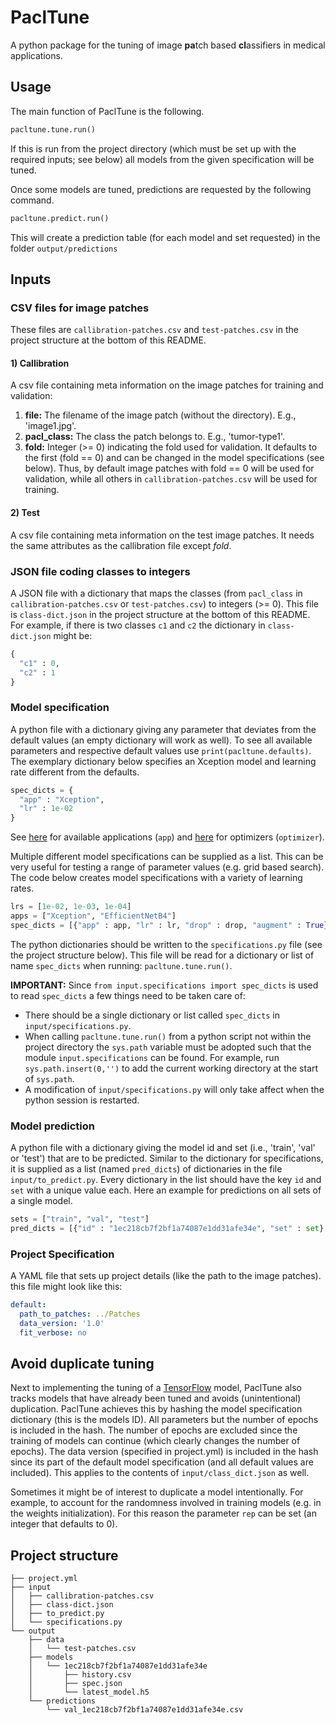 # PaclTune

A python package for the tuning of image **pa**tch based **cl**assifiers in medical applications.

## Usage

The main function of PaclTune is the following.

```python
pacltune.tune.run()
```

If this is run from the project directory (which must be set up with the required inputs; see below) all models from the given specification will be tuned.

Once some models are tuned, predictions are requested by the following command.

```python
pacltune.predict.run()
```

This will create a prediction table (for each model and set requested) in the folder `output/predictions`

## Inputs

### CSV files for image patches

These files are `callibration-patches.csv` and `test-patches.csv` in the project structure at the bottom of this README.

#### 1) Callibration

A csv file containing meta information on the image patches for training and validation:
  1. **file:** The filename of the image patch (without the directory). E.g., 'image1.jpg'.
  2. **pacl_class:** The class the patch belongs to. E.g., 'tumor-type1'.
  3. **fold:** Integer (>= 0) indicating the fold used for validation. It defaults to the first (fold == 0) and can be changed in the model specifications (see below). Thus, by default image patches with fold == 0 will be used for validation, while all others in `callibration-patches.csv` will be used for training.

#### 2) Test

A csv file containing meta information on the test image patches. It needs the same attributes as the callibration file except *fold*.

### JSON file coding classes to integers

A JSON file with a dictionary that maps the classes (from `pacl_class` in `callibration-patches.csv` or `test-patches.csv`) to integers (>= 0). This file is `class-dict.json` in the project structure at the bottom of this README. For example, if there is two classes `c1` and `c2` the dictionary in `class-dict.json` might be:

```python
{
  "c1" : 0,
  "c2" : 1
}
```

### Model specification

A python file with a dictionary giving any parameter that deviates from the default values (an empty dictionary will work as well). To see all available parameters and respective default values use `print(pacltune.defaults)`. The exemplary dictionary below specifies an Xception model and learning rate different from the defaults.

```python
spec_dicts = {
  "app" : "Xception",
  "lr" : 1e-02
}
```

See [here](https://www.tensorflow.org/api_docs/python/tf/keras/applications?hl=de) for available applications (`app`) and [here](https://www.tensorflow.org/api_docs/python/tf/keras/optimizers) for optimizers (`optimizer`).

Multiple different model specifications can be supplied as a list. This can be very useful for testing a range of parameter values (e.g. grid based search). The code below creates model specifications with a variety of learning rates.

```python
lrs = [1e-02, 1e-03, 1e-04]
apps = ["Xception", "EfficientNetB4"]
spec_dicts = [{"app" : app, "lr" : lr, "drop" : drop, "augment" : True} for lr in lrs for app in apps]
```

The python dictionaries should be written to the `specifications.py` file (see the project structure below). This file will be read for a dictionary or list of name `spec_dicts` when running: `pacltune.tune.run()`.

**IMPORTANT:** Since `from input.specifications import spec_dicts` is used to read `spec_dicts` a few things need to be taken care of:

- There should be a single dictionary or list called `spec_dicts` in `input/specifications.py`.
- When calling `pacltune.tune.run()` from a python script not within the project directory the `sys.path` variable must be adopted such that the module `input.specifications` can be found. For example, run `sys.path.insert(0,'')` to add the current working directory at the start of `sys.path`.
- A modification of `input/specifications.py` will only take affect when the python session is restarted.

### Model prediction

A python file with a dictionary giving the model id and set (i.e., 'train', 'val' or 'test') that are to be predicted. Similar to the dictionary for specifications, it is supplied as a list (named `pred_dicts`) of dictionaries in the file `input/to_predict.py`. Every dictionary in the list should have the key `id` and `set` with a unique value each. Here an example for predictions on all sets of a single model.

```python
sets = ["train", "val", "test"]
pred_dicts = [{"id" : "1ec218cb7f2bf1a74087e1dd31afe34e", "set" : set} for set in sets]
```

### Project Specification

A YAML file that sets up project details (like the path to the image patches). this file might look like this:

```YAML
default:
  path_to_patches: ../Patches
  data_version: '1.0'
  fit_verbose: no
```

## Avoid duplicate tuning

Next to implementing the tuning of a [TensorFlow](https://www.tensorflow.org/) model, PaclTune also tracks models that have already been tuned and avoids (unintentional) duplication. PaclTune achieves this by hashing the model specification dictionary (this is the models ID). All parameters but the number of epochs is included in the hash. The number of epochs are excluded since the training of models can continue (which clearly changes the number of epochs). The data version (specified in project.yml) is included in the hash since its part of the default model specification (and all default values are included). This applies to the contents of `input/class_dict.json` as well.

Sometimes it might be of interest to duplicate a model intentionally. For example, to account for the randomness involved in training models (e.g. in the weights initialization). For this reason the parameter `rep` can be set (an integer that defaults to 0).

## Project structure

```
├── project.yml
├── input
│   ├── callibration-patches.csv
│   ├── class-dict.json
│   ├── to_predict.py
│   └── specifications.py
└── output
    ├── data
    │   └── test-patches.csv
    ├── models
    │   └── 1ec218cb7f2bf1a74087e1dd31afe34e
    │       ├── history.csv
    │       ├── spec.json
    │       └── latest_model.h5
    └── predictions
        └── val_1ec218cb7f2bf1a74087e1dd31afe34e.csv
```
